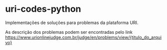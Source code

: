# uri-codes-python
Implementações de soluções para problemas da plataforma URI. 

As descrição dos problemas podem ser encontradas pelo link https://www.urionlinejudge.com.br/judge/en/problems/view/{titulo_do_arquivo}
